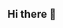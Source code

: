 ## Hi there 👋

<!--
**accessstorm/accessstorm** is a ✨ _special_ ✨ repository because its `README.md` (this file) appears on your GitHub profile.

Here are some ideas to get you started:

- 🔭 I’m currently working on improving my frontend and backend skills
- 🌱 I’m currently learning python3, css and java
- 👯 I’m looking to collaborate on making an application or a website
- 🤔 I’m looking for help with database management
- 💬 Ask me about problems on calculus and algebra
- 📫 How to reach me: jayavratasengupta9881@gmail.com or jayavratasengupta1889@gmail.com
- ⚡ Fun fact: i play chess and also spend time sketching human figures

----
